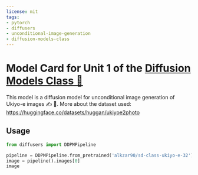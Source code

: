 ```yaml
---
license: mit
tags:
- pytorch
- diffusers
- unconditional-image-generation
- diffusion-models-class
---
```


# Model Card for Unit 1 of the [Diffusion Models Class 🧨](https://github.com/huggingface/diffusion-models-class)

This model is a diffusion model for unconditional image generation of Ukiyo-e images ✍ 🎨.
More about the dataset used: https://huggingface.co/datasets/huggan/ukiyoe2photo

## Usage

```python
from diffusers import DDPMPipeline

pipeline = DDPMPipeline.from_pretrained('alkzar90/sd-class-ukiyo-e-32')
image = pipeline().images[0]
image
```
